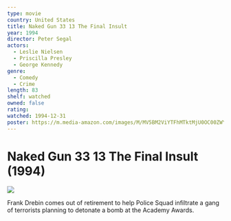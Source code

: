 ```yaml
---
type: movie
country: United States
title: Naked Gun 33 13 The Final Insult
year: 1994
director: Peter Segal
actors:
  - Leslie Nielsen
  - Priscilla Presley
  - George Kennedy
genre:
  - Comedy
  - Crime
length: 83
shelf: watched
owned: false
rating:
watched: 1994-12-31
poster: https://m.media-amazon.com/images/M/MV5BM2ViYTFhMTktMjU0OC00ZWY3LWEzZDItMTExNDc2NDNjN2I3XkEyXkFqcGc@._V1_SX300.jpg
---
```


# Naked Gun 33 13 The Final Insult (1994)

![](https://m.media-amazon.com/images/M/MV5BM2ViYTFhMTktMjU0OC00ZWY3LWEzZDItMTExNDc2NDNjN2I3XkEyXkFqcGc@._V1_SX300.jpg)

Frank Drebin comes out of retirement to help Police Squad infiltrate a gang of terrorists planning to detonate a bomb at the Academy Awards.